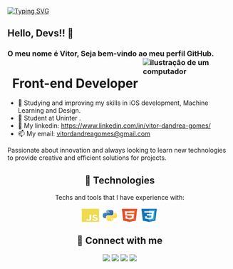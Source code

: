 [![Typing SVG](https://readme-typing-svg.herokuapp.com?color=00FF00&size=35&center=true&vCenter=true&width=1000&lines=Welcome+to+my+GitHub+profile!;My+name+is+vitorDGomes;I'm+Software+Engineering+Student)](https://git.io/typing-svg)
## Hello, Devs!! 👋
### O meu nome é Vitor, Seja bem-vindo ao meu perfil GitHub. <img src="https://raw.githubusercontent.com/MicaelliMedeiros/micaellimedeiros/master/image/computer-illustration.png" alt="ilustração de um computador" min-width="200px" max-width="200px" width="200px" align="right">

<h1 align="center">Front-end Developer</h1>

- 🌱 Studying and improving my skills in iOS development, Machine Learning and Design.
- 🚀 Student at Uninter .
- 👥 My linkedin: https://www.linkedin.com/in/vitor-dandrea-gomes/
- 📫 My email: vitordandreagomes@gmail.com

Passionate about innovation and always looking to learn new technologies to provide creative and efficient solutions for projects.
<div align="center"
<br/>

<div align="center">


##  🐍 Technologies 

<div align="center">
 Techs and tools that I have experience with:
<div>
  <div style="display: inline_block"><br>
  <img align="center" alt="Js" height="30" width="40" src="https://raw.githubusercontent.com/devicons/devicon/master/icons/javascript/javascript-plain.svg">
  <img align="center" alt="Python" height="30" width="40" src="https://raw.githubusercontent.com/devicons/devicon/master/icons/python/python-original.svg">
  <img align="center" alt="HTML" height="30" width="40" src="https://raw.githubusercontent.com/devicons/devicon/master/icons/html5/html5-original.svg">
  <img align="center" alt="CSS" height="30" width="40" src="https://raw.githubusercontent.com/devicons/devicon/master/icons/css3/css3-original.svg">
  <img.shields.io/badge/Python-14354C?style=for-the-badge&logo=python&logoColor=white
  <!-- aws commit -->



## 📲 Connect with me 

<div align="center">
  <a href="https://instagram.com/vitor_d_gomess?igshid=YmMyMTA2M2Y" target="_blank"><img src="https://img.shields.io/badge/-Instagram-%23E4405F?style=for-the-badge&logo=instagram&logoColor=white" target="_blank"></a>
 <a href="https://discord.gg/https://discord.com/channels/@me" target="_blank"><img src="https://img.shields.io/badge/Discord-7289DA?style=for-the-badge&logo=discord&logoColor=white" target="_blank"></a> 
  <a href = "mailto:contatovitordandreagomes@gmail.com"><img src = "https://img.shields.io/badge/-Gmail-%23333?style=for-the-badge&logo=gmail&logoColor=white" target="_blank"></a>
  <a href="https://www.linkedin.com/in/vitor-dandrea-gomes-6b64a5247/" target="_blank"><img src="https://img.shields.io/badge/-LinkedIn-%230077B5?style=for-the-badge&logo=linkedin&logoColor=white" target="_blank"></a> 
  
</div>



